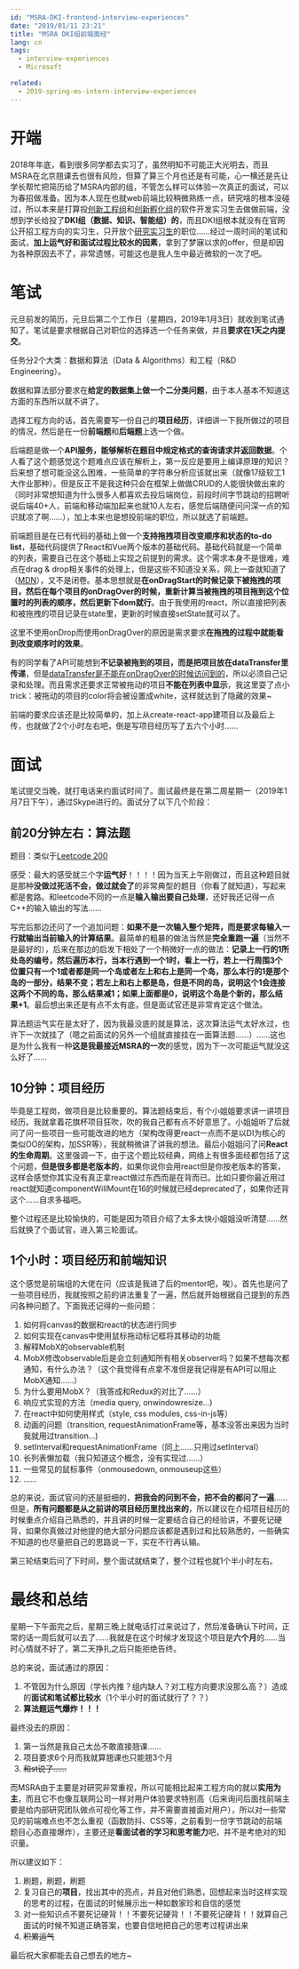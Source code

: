 ```yaml
---
id: "MSRA-DKI-frontend-interview-experiences"
date: "2019/01/11 23:21"
title: "MSRA DKI组前端面经"
lang: cn
tags:
  - interview-experiences
  - Microsoft

related:
  - 2019-spring-ms-intern-interview-experiences
---
```


# 开端

2018年年底，看到很多同学都去实习了，虽然明知不可能正大光明去，而且MSRA在北京翘课去也很有风险，但算了算三个月也还是有可能，心一横还是先让学长帮忙把简历给了MSRA内部的组，不管怎么样可以体验一次真正的面试，可以为春招做准备。因为本人现在也就web前端比较稍微熟练一点，研究啥的根本没碰过，所以本来是打算投[创新工程组](https://www.msra.cn/zh-cn/jobs/interns/ieg-development-intern-20170512?language=chinese)和[创新孵化组](https://www.msra.cn/zh-cn/jobs/interns/ard-incubation-development-intern?language=chinese)的软件开发实习生去做做前端，没想到学长给投了**DKI组（数据、知识、智能组）的**，而且DKI组根本就没有在官网公开招工程方向的实习生，只开放个[研究实习生](https://www.msra.cn/zh-cn/jobs/interns/software-analytic-group-dki-intern?language=chinese)的职位……经过一周时间的笔试和面试，**加上运气好和面试过程比较水的因素**，拿到了梦寐以求的offer，但是却因为各种原因去不了，非常遗憾，可能这也是我人生中最近微软的一次了吧。

# 笔试

元旦前发的简历，元旦后第二个工作日（星期四，2019年1月3日）就收到笔试通知了。笔试是要求根据自己对职位的选择选一个任务来做，并且**要求在1天之内提交**。

任务分2个大类：数据和算法（Data & Algorithms）和工程（R&D Engineering）。

数据和算法部分要求在**给定的数据集上做一个二分类问题**，由于本人基本不知道这方面的东西所以就不讲了。

选择工程方向的话，首先需要写一份自己的**项目经历**，详细讲一下我所做过的项目的情况，然后是在一份**前端题**和**后端题**上选一个做。

后端题是做一个**API服务，能够解析在题目中规定格式的查询请求并返回数据**。个人看了这个题感觉这个题难点应该在解析上，第一反应是要用上编译原理的知识？后来想了想可能没这么困难，一些简单的字符串分析应该就出来（就像17级软工1大作业那种）。但是反正不是我这种只会在框架上做做CRUD的人能很快做出来的（同时非常想知道为什么很多人都喜欢去投后端岗位，前段时间字节跳动的招聘听说后端40+人，前端和移动端加起来也就10人左右，感觉后端随便问问深一点的知识就凉了啊……），加上本来也是想投前端的职位，所以就选了前端题。

前端题目是在已有代码的基础上做一个**支持拖拽项目改变顺序和状态的to-do list**，基础代码提供了React和Vue两个版本的基础代码。基础代码就是一个简单的列表，需要自己在这个基础上实现之前提到的需求。这个需求本身不是很难，难点在drag & drop相关事件的处理上，但是这些不知道没关系，网上一查就知道了（[MDN](https://developer.mozilla.org/en-US/docs/Web/API/HTML_Drag_and_Drop_API)），又不是闭卷。基本思想就是**在onDragStart的时候记录下被拖拽的项目，然后在每个项目的onDragOver的时候，重新计算当被拖拽的项目拖到这个位置时的列表的顺序，然后更新下dom就行**。由于我使用的react，所以直接把列表和被拖拽的项目记录在state里，更新的时候直接setState就可以了。

这里不使用onDrop而使用onDragOver的原因是需求要求**在拖拽的过程中就能看到改变顺序时的效果**。

有的同学看了API可能想到**不记录被拖到的项目，而是把项目放在dataTransfer里传递**，但是[dataTransfer是不能在onDragOver的时候访问到的](https://stackoverflow.com/questions/11065803/determine-what-is-being-dragged-from-dragenter-dragover-events)，所以必须自己记录和处理。而且需求还要求正常被拖动的项目**不能在列表中显示**，我这里耍了点小trick：被拖动的项目的color将会被设置成white，这样就达到了隐藏的效果~

前端的要求应该还是比较简单的，加上从create-react-app建项目以及最后上传，也就做了2个小时左右吧，倒是写项目经历写了五六个小时……

# 面试

笔试提交当晚，就打电话来约面试时间了。面试最终是在第二周星期一（2019年1月7日下午），通过Skype进行的。面试分了以下几个阶段：

## 前20分钟左右：算法题

题目：类似于[Leetcode 200](https://leetcode.com/problems/number-of-islands)

感受：最大的感受就三个字**运气好**！！！！因为当天上午刚做过，而且这种题目就是那种**没做过死活不会，做过就会了**的非常典型的题目（你看了就知道），写起来都是套路。和leetcode不同的一点是**输入输出要自己处理**，还好我还记得一点C++的输入输出的写法……

写完后那边还问了一个追加问题：**如果不是一次输入整个矩阵，而是要求每输入一行就输出当前输入的计算结果**。最简单的粗暴的做法当然是**完全重跑一遍**（当然不是最好的），后来在那边的启发下相处了一个稍微好一点的做法：**记录上一行的1所处岛的编号，然后遍历本行，当本行遇到一个1时，看上一行，若上一行周围3个位置只有一个1或者都是同一个岛或者左上和右上是同一个岛，那么本行的1是那个岛的一部分，结果不变；若左上和右上都是岛，但是不同的岛，说明这个1会连接这两个不同的岛，那么结果减1；如果上面都是0，说明这个岛是个新的，那么结果+1**。最后想出来还是有点不太有底，但是面试官还是非常肯定这个做法。

算法题运气实在是太好了，因为我最没底的就是算法，这次算法运气太好水过，也许下一次就挂了（嗯之前面试的另外一个组就直接挂在一面算法题……）……这也是为什么我有一种**这是我最接近MSRA的一次**的感觉，因为下一次可能运气就没这么好了……

## 10分钟：项目经历

毕竟是工程岗，做项目是比较重要的。算法题结束后，有个小姐姐要求讲一讲项目经历。我就拿着花旗杯项目狂吹，吹的我自己都有点不好意思了。小姐姐听了后就问了问一些项目一些可能改进的地方（架构改得更react一点而不是以DI为核心的类似OO的架构，加SSR等），我就稍微讲了讲我的想法。最后小姐姐问了问**React的生命周期**。这里强调一下，由于这个题比较经典，网络上有很多面经都包括了这个问题，**但是很多都是老版本的**，如果你说你会用react但是你按老版本的答案，这样会感觉你其实没有真正拿react做过东西而是在背而已。比如只要你最近用过react就知道componentWillMount在16的时候就已经deprecated了，如果你还背这个……自求多福吧。

整个过程还是比较愉快的，可能是因为项目介绍了太多太快小姐姐没听清楚……然后就换了个面试官，进入第三轮面试。

## 1个小时：项目经历和前端知识

这个感觉是前端组的大佬在问（应该是我进了后的mentor吧，唉）。首先也是问了一些项目经历，我就按照之前的讲法重复了一遍，然后就开始根据自己提到的东西问各种问题了。下面我还记得的一些问题：

1. 如何将canvas的数据和react的状态进行同步
2. 如何实现在canvas中使用鼠标拖动标记框将其移动的功能
3. 解释MobX的observable机制
4. MobX修改observable后是会立刻通知所有相关observer吗？如果不想每次都通知，有什么办法？（这个我觉得有点拿不准但是我记得是有API可以阻止MobX通知……）
5. 为什么要用MobX？（我答成和Redux的对比了……）
6. 响应式实现的方法（media query, onwindowresize...)
7. 在react中如何使用样式（style, css modules, css-in-js等）
8. 动画的问题（transition, requestAnimationFrame等，基本没答出来因为当时我就用过transition...)
9. setInterval和requestAnimationFrame（同上……只用过setInterval）
10. 长列表懒加载（我只知道这个概念，没有实现过……）
11. 一些常见的鼠标事件（onmousedown, onmouseup这些）
12. ……

总的来说，面试官问的还是挺细的，**把我会的问到不会，把不会的都问了一遍**……但是，**所有问题都是从之前讲的项目经历里找出来的**，所以建议在介绍项目经历的时候重点介绍自己熟悉的，并且讲的时候一定要结合自己的经验讲，不要死记硬背，如果你真做过对他提的绝大部分问题应该都是遇到过和比较熟悉的，一些确实不知道的也尽量把自己的思路说一下，实在不行再认输。

第三轮结束后问了下时间，整个面试就结束了，整个过程也就1个半小时左右。

# 最终和总结

星期一下午面完之后，星期三晚上就电话打过来说过了，然后准备确认下时间，正常的话一周后就可以去了……我就是在这个时候才发现这个项目是**六个月**的……当时心情就不好了，第二天挣扎之后只能拒绝告终。

总的来说，面试通过的原因：

1. 不管因为什么原因（学长内推？组内缺人？对工程方向要求没那么高？）造成的**面试和笔试都比较水**（1个半小时的面试就行了？？）
2. **算法题运气爆炸！！！**

最终没去的原因：

1. 第一当然是我自己太怂不敢直接翘课……
2. 项目要求6个月而我就算翘课也只能翘3个月
3. ~~和st说了……~~

而MSRA由于主要是对研究非常重视，所以可能相比起来工程方向的就以**实用为主**，而且它不也像互联网公司一样对用户体验要求特别高（后来询问后面找前端主要是给内部研究团队做点可视化等工作，并不需要直接面对用户），所以对一些常见的前端难点也不怎么重视（函数防抖、CSS等，之前看到一份字节跳动的前端题目心态直接爆炸），主要还是**看面试者的学习和思考能力**吧，并不是考绝对的知识量。

所以建议如下：

1. 刷题，刷题，刷题
2. 复习自己的**项目**，找出其中的亮点，并且对他们熟悉，回想起来当时这样实现的思考的过程，在面试的时候展示出一种如数家珍和自信的感觉
3. 对一些知识点不要死记硬背！！不要死记硬背！！不要死记硬背！！就算自己面试的时候不知道正确答案，也要自信地把自己的思考过程讲出来
3. ~~积累运气~~

最后祝大家都能去自己想去的地方~
